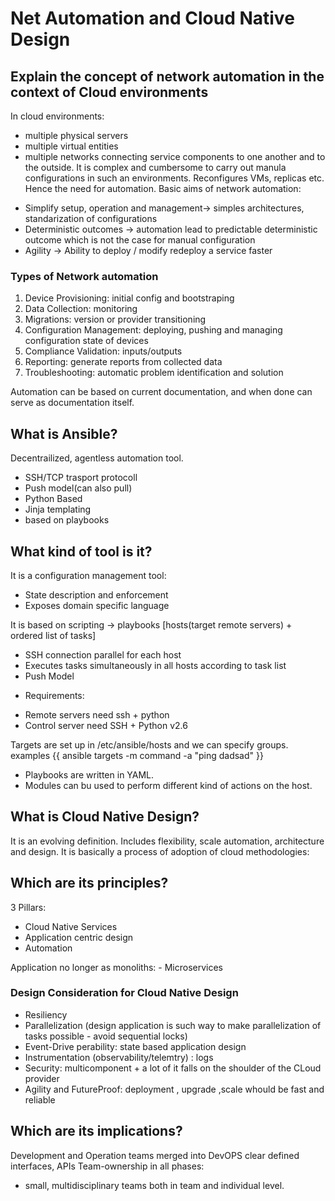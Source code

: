 # Net Automation and Cloud Native Design

## Explain the concept of network automation in the context of Cloud environments
In cloud environments:
 - multiple physical servers
 - multiple virtual entities
 - multiple networks connecting service components to one another and to the outside.
It is complex and cumbersome to carry out manula configurations in such an environments. Reconfigures VMs, replicas etc. Hence the need for automation.
Basic aims of network automation:
* Simplify setup, operation and management-> simples architectures, standarization of configurations
* Deterministic outcomes -> automation lead to predictable deterministic outcome which is not the case for manual configuration
*  Agility -> Ability to deploy / modify redeploy a service faster

### Types of Network automation
1. Device Provisioning: initial config and bootstraping
2. Data Collection: monitoring
3. Migrations: version or provider transitioning
4. Configuration Management: deploying, pushing and managing configuration state of devices
5. Compliance Validation: inputs/outputs
6. Reporting: generate reports from collected data
7. Troubleshooting: automatic problem identification and solution

Automation can be based on current documentation, and when done can serve as documentation itself.

## What is Ansible?
Decentrailized, agentless automation tool.
- SSH/TCP trasport protocoll
- Push model(can also pull)
- Python Based
- Jinja templating
- based on playbooks

## What kind of tool is it?
It is a configuration management tool:
- State description and enforcement
- Exposes domain specific language

It is based on scripting -> playbooks [hosts(target remote servers) + ordered list of tasks]
- SSH connection parallel for each host
- Executes tasks simultaneously in all hosts according to task list
- Push Model

* Requirements:
- Remote servers need ssh + python
- Control server need SSH + Python v2.6

Targets are set up in /etc/ansible/hosts and we can specify groups.
examples
{{
ansible targets -m command -a "ping dadsad"
}}

* Playbooks are written in YAML.
* Modules can bu used to perform different kind of actions on the host.
## What is Cloud Native Design?
It is an evolving definition.
Includes flexibility, scale automation, architecture and design.
It is basically a process of adoption of cloud methodologies:
## Which are its principles?
3 Pillars:
- Cloud Native Services
- Application centric design
- Automation

Application no longer as monoliths:
    - Microservices

### Design Consideration for Cloud Native Design
- Resiliency
- Parallelization (design application is such way to make parallelization of tasks possible - avoid sequential locks)
- Event-Drive perability: state based application design
- Instrumentation (observability/telemtry) : logs
- Security: multicomponent + a lot of it falls on the shoulder of the CLoud provider
- Agility and FutureProof: deployment , upgrade ,scale whould be fast and reliable

## Which are its implications?
Development and Operation teams merged into DevOPS
clear defined interfaces, APIs
Team-ownership in all phases:
- small, multidisciplinary teams both in team and individual level.
